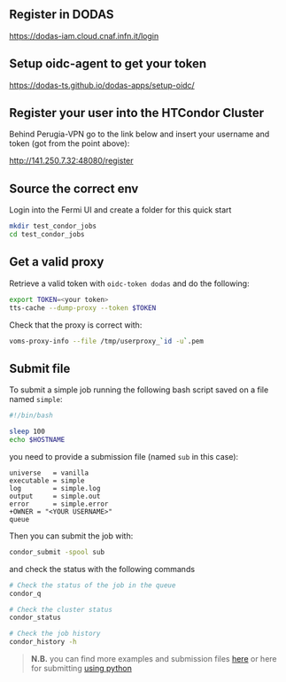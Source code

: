 ## Register in DODAS

https://dodas-iam.cloud.cnaf.infn.it/login

## Setup oidc-agent to get your token

https://dodas-ts.github.io/dodas-apps/setup-oidc/

## Register your user into the HTCondor Cluster

Behind Perugia-VPN go to the link below and insert your username and token (got from the point above):

http://141.250.7.32:48080/register


## Source the correct env

Login into the Fermi UI and create a folder for this quick start

```bash
mkdir test_condor_jobs
cd test_condor_jobs
```

## Get a valid proxy

Retrieve a valid token with `oidc-token dodas` and do the following:

```bash
export TOKEN=<your token>
tts-cache --dump-proxy --token $TOKEN
```

Check that the proxy is correct with:

```bash
voms-proxy-info --file /tmp/userproxy_`id -u`.pem
```

## Submit file

To submit a simple job running the following bash script saved on a file named `simple`:

```bash
#!/bin/bash

sleep 100
echo $HOSTNAME
```

you need to provide a submission file (named `sub` in this case):

```text
universe   = vanilla
executable = simple
log        = simple.log
output     = simple.out
error      = simple.error
+OWNER = "<YOUR USERNAME>"
queue
```

Then you can submit the job with:

```bash
condor_submit -spool sub
```

and check the status with the following commands

```bash
# Check the status of the job in the queue
condor_q

# Check the cluster status
condor_status

# Check the job history
condor_history -h
```

> **N.B.** you can find more examples and submission files [here](https://htcondor.readthedocs.io/en/latest/users-manual/submitting-a-job.html) or here for submitting [using python](https://research.cs.wisc.edu/htcondor/python_notebook_examples/HOWTO_Submit_bag_of_jobs.html)